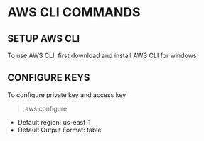 # AWS CLI COMMANDS

## SETUP AWS CLI
To use AWS CLI, first download and install AWS CLI for windows 

## CONFIGURE KEYS

To configure private key and access key

> aws configure

* Default region: us-east-1
* Default Output Format: table
